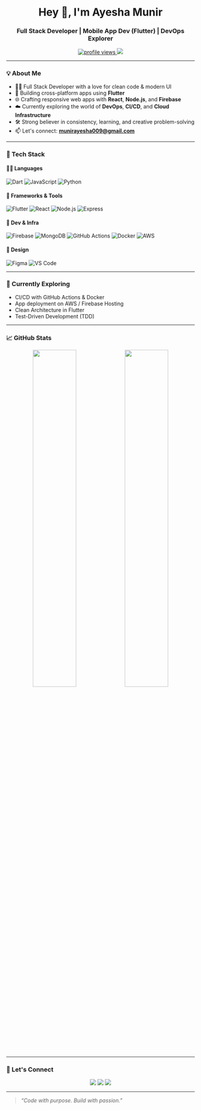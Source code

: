 <h1 align="center">Hey 👋, I'm Ayesha Munir</h1>
<h3 align="center">Full Stack Developer | Mobile App Dev (Flutter) | DevOps Explorer</h3>

<p align="center">
  <a href="https://github.com/ayesha942">
    <img src="https://komarev.com/ghpvc/?username=ayesha942&label=Profile%20views&color=6f42c1&style=flat" alt="profile views" />
  </a>
  <a href="https://www.linkedin.com/in/ayesha-munir-3b7614242/">
    <img src="https://img.shields.io/badge/-Ayesha%20Munir-blue?style=flat&logo=linkedin&logoColor=white" />
  </a>
</p>

---

### 💡 About Me

- 👩‍💻 Full Stack Developer with a love for clean code & modern UI  
- 📱 Building cross-platform apps using **Flutter**  
- 🌐 Crafting responsive web apps with **React**, **Node.js**, and **Firebase**  
- ☁️ Currently exploring the world of **DevOps**, **CI/CD**, and **Cloud Infrastructure**
- 🛠️ Strong believer in consistency, learning, and creative problem-solving  
- 📫 Let's connect: **munirayesha009@gmail.com**

---

### 🔧 Tech Stack

#### 👩‍💻 Languages
![Dart](https://img.shields.io/badge/Dart-0175C2?style=flat-square&logo=dart&logoColor=white)
![JavaScript](https://img.shields.io/badge/JavaScript-F7DF1E?style=flat-square&logo=javascript&logoColor=black)
![Python](https://img.shields.io/badge/Python-3776AB?style=flat-square&logo=python&logoColor=white)

#### 🧩 Frameworks & Tools
![Flutter](https://img.shields.io/badge/Flutter-02569B?style=flat-square&logo=flutter&logoColor=white)
![React](https://img.shields.io/badge/React-20232A?style=flat-square&logo=react&logoColor=61DAFB)
![Node.js](https://img.shields.io/badge/Node.js-339933?style=flat-square&logo=nodedotjs&logoColor=white)
![Express](https://img.shields.io/badge/Express.js-000000?style=flat-square&logo=express&logoColor=white)

#### 🔧 Dev & Infra
![Firebase](https://img.shields.io/badge/Firebase-FFCA28?style=flat-square&logo=firebase&logoColor=black)
![MongoDB](https://img.shields.io/badge/MongoDB-47A248?style=flat-square&logo=mongodb&logoColor=white)
![GitHub Actions](https://img.shields.io/badge/GitHub%20Actions-2088FF?style=flat-square&logo=github-actions&logoColor=white)
![Docker](https://img.shields.io/badge/Docker-2496ED?style=flat-square&logo=docker&logoColor=white)
![AWS](https://img.shields.io/badge/AWS-232F3E?style=flat-square&logo=amazon-aws&logoColor=white)

#### 🎨 Design
![Figma](https://img.shields.io/badge/Figma-F24E1E?style=flat-square&logo=figma&logoColor=white)
![VS Code](https://img.shields.io/badge/VS%20Code-007ACC?style=flat-square&logo=visual-studio-code&logoColor=white)

---

### 🌱 Currently Exploring
- CI/CD with GitHub Actions & Docker
- App deployment on AWS / Firebase Hosting
- Clean Architecture in Flutter
- Test-Driven Development (TDD)

---

### 📈 GitHub Stats

<p align="center">
  <img src="https://github-readme-stats.vercel.app/api?username=ayesha942&show_icons=true&theme=gruvbox" width="48%" />
  <img src="https://github-readme-streak-stats.herokuapp.com/?user=ayesha942&theme=gruvbox" width="48%" />
</p>

---

### 🚀 Let's Connect

<p align="center">
  <a href="mailto:munirayesha009@gmail.com"><img src="https://img.shields.io/badge/-Email-red?style=flat-square&logo=gmail&logoColor=white" /></a>
  <a href="https://www.linkedin.com/in/ayesha-munir-3b7614242/"><img src="https://img.shields.io/badge/-LinkedIn-blue?style=flat-square&logo=linkedin&logoColor=white" /></a>
  <a href="https://github.com/ayesha942"><img src="https://img.shields.io/badge/-GitHub-black?style=flat-square&logo=github&logoColor=white" /></a>
</p>

---

> *“Code with purpose. Build with passion.”*
